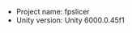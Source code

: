 <!-- UNITY CODE ASSIST INSTRUCTIONS START -->
- Project name: fpslicer
- Unity version: Unity 6000.0.45f1
<!-- UNITY CODE ASSIST INSTRUCTIONS END -->